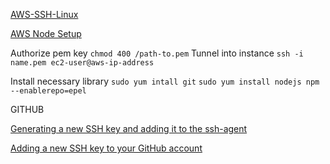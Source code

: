 [AWS-SSH-Linux](https://docs.aws.amazon.com/AWSEC2/latest/UserGuide/AccessingInstancesLinux.html)


[AWS Node Setup](https://docs.aws.amazon.com/sdk-for-javascript/v2/developer-guide/setting-up-node-on-ec2-instance.html)

Authorize pem key
`chmod 400 /path-to.pem`
Tunnel into instance
`ssh -i name.pem ec2-user@aws-ip-address`

Install necessary library
`sudo yum intall git`
`sudo yum install nodejs npm --enablerepo=epel`


 GITHUB 

[Generating a new SSH key and adding it to the ssh-agent](https://help.github.com/articles/generating-a-new-ssh-key-and-adding-it-to-the-ssh-agent/)

[Adding a new SSH key to your GitHub account](https://help.github.com/articles/adding-a-new-ssh-key-to-your-github-account/)
